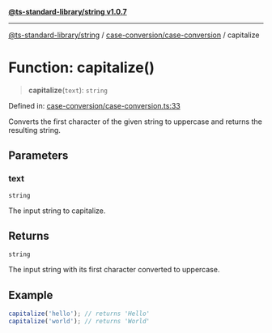 [**@ts-standard-library/string v1.0.7**](../../../README.md)

***

[@ts-standard-library/string](../../../modules.md) / [case-conversion/case-conversion](../README.md) / capitalize

# Function: capitalize()

> **capitalize**(`text`): `string`

Defined in: [case-conversion/case-conversion.ts:33](https://github.com/gabaudette/ts-stdlib/blob/be448e6a9d9c20c6c2f27f6550ce4e65fc8c9b89/packages/string/src/case-conversion/case-conversion.ts#L33)

Converts the first character of the given string to uppercase and returns the resulting string.

## Parameters

### text

`string`

The input string to capitalize.

## Returns

`string`

The input string with its first character converted to uppercase.

## Example

```typescript
capitalize('hello'); // returns 'Hello'
capitalize('world'); // returns 'World'
```
